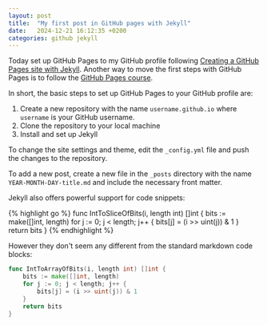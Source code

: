 ```yaml
---
layout: post
title:  "My first post in GitHub pages with Jekyll"
date:   2024-12-21 16:12:35 +0200
categories: github jekyll
---
```


Today set up GitHub Pages to my GitHub profile following [Creating a GitHub Pages site with Jekyll](https://docs.github.com/en/pages/setting-up-a-github-pages-site-with-jekyll/creating-a-github-pages-site-with-jekyll). Another way to move the first steps with GitHub Pages is to follow the [GitHub Pages course](https://github.com/skills/github-pages).

In short, the basic steps to set up GitHub Pages to your GitHub profile are:

1. Create a new repository with the name `username.github.io` where `username` is your GitHub username.
1. Clone the repository to your local machine
1. Install and set up Jekyll

To change the site settings and theme, edit the `_config.yml` file and push the changes to the repository. 

To add a new post, create a new file in the `_posts` directory with the name `YEAR-MONTH-DAY-title.md` and include the necessary front matter.

Jekyll also offers powerful support for code snippets:

{% highlight go %}
func IntToSliceOfBits(i, length int) []int {
	bits := make([]int, length)
	for j := 0; j < length; j++ {
		bits[j] = (i >> uint(j)) & 1
	}
	return bits
}
{% endhighlight %}

However they don't seem any different from the standard markdown code blocks:

```go
func IntToArrayOfBits(i, length int) []int {
	bits := make([]int, length)
	for j := 0; j < length; j++ {
		bits[j] = (i >> uint(j)) & 1
	}
	return bits
}
```
